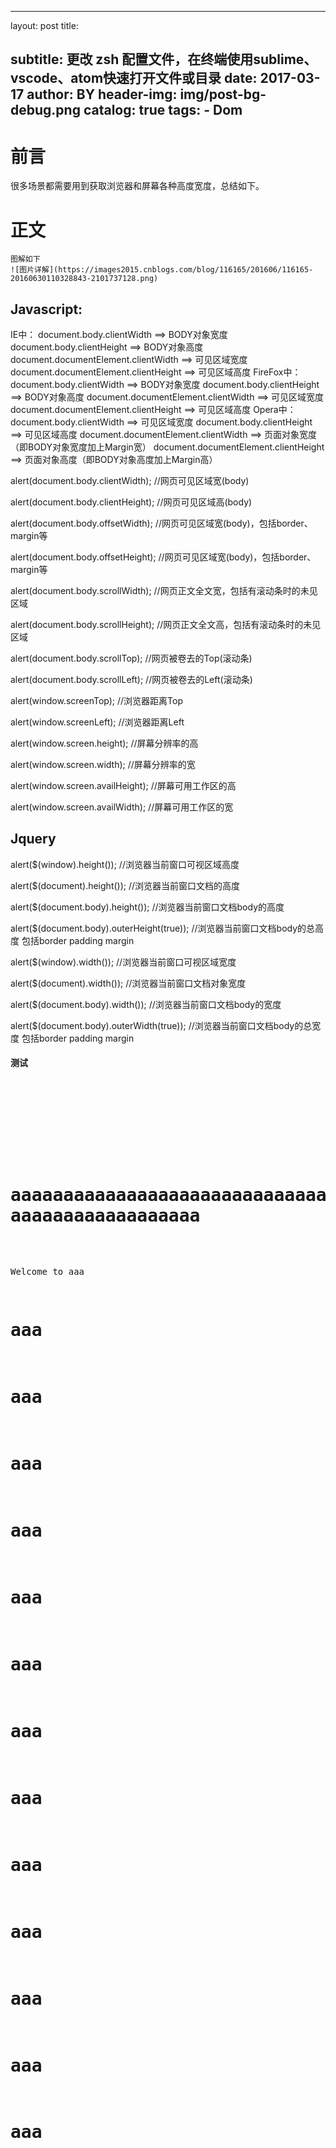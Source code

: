 <!--
 * @Author: your name
 * @Date: 2019-10-30 13:07:33
 * @LastEditTime: 2019-10-30 16:11:15
 * @LastEditors: Please set LastEditors
 * @Description: In User Settings Edit
 * @FilePath: /cfhcy.github.io/_posts/2017-03-17-Mac终端(zsh)下用代码编辑器打开文件或目录.md
 -->
---
layout:     post
title:      

subtitle:   更改 zsh 配置文件，在终端使用sublime、vscode、atom快速打开文件或目录
date:       2017-03-17
author:     BY
header-img: img/post-bg-debug.png
catalog: true
tags:
    - Dom
---

# 前言

 很多场景都需要用到获取浏览器和屏幕各种高度宽度，总结如下。

# 正文
	图解如下
	![图片详解](https://images2015.cnblogs.com/blog/116165/201606/116165-20160630110328843-2101737128.png)
	
## Javascript:

IE中：
document.body.clientWidth ==> BODY对象宽度
document.body.clientHeight ==> BODY对象高度
document.documentElement.clientWidth ==> 可见区域宽度
document.documentElement.clientHeight ==> 可见区域高度
FireFox中：
document.body.clientWidth ==> BODY对象宽度
document.body.clientHeight ==> BODY对象高度
document.documentElement.clientWidth ==> 可见区域宽度
document.documentElement.clientHeight ==> 可见区域高度
Opera中：
document.body.clientWidth ==> 可见区域宽度
document.body.clientHeight ==> 可见区域高度
document.documentElement.clientWidth ==> 页面对象宽度（即BODY对象宽度加上Margin宽）
document.documentElement.clientHeight ==> 页面对象高度（即BODY对象高度加上Margin高）

 

 

alert(document.body.clientWidth);        //网页可见区域宽(body)

alert(document.body.clientHeight);       //网页可见区域高(body)

alert(document.body.offsetWidth);       //网页可见区域宽(body)，包括border、margin等

alert(document.body.offsetHeight);      //网页可见区域宽(body)，包括border、margin等

alert(document.body.scrollWidth);        //网页正文全文宽，包括有滚动条时的未见区域

alert(document.body.scrollHeight);       //网页正文全文高，包括有滚动条时的未见区域

alert(document.body.scrollTop);           //网页被卷去的Top(滚动条)

alert(document.body.scrollLeft);           //网页被卷去的Left(滚动条)

alert(window.screenTop);                     //浏览器距离Top

alert(window.screenLeft);                     //浏览器距离Left

alert(window.screen.height);                //屏幕分辨率的高

alert(window.screen.width);                 //屏幕分辨率的宽

alert(window.screen.availHeight);          //屏幕可用工作区的高

alert(window.screen.availWidth);           //屏幕可用工作区的宽


## Jquery

alert($(window).height());                           //浏览器当前窗口可视区域高度

alert($(document).height());                        //浏览器当前窗口文档的高度

alert($(document.body).height());                //浏览器当前窗口文档body的高度

alert($(document.body).outerHeight(true));  //浏览器当前窗口文档body的总高度 包括border padding margin

alert($(window).width());                            //浏览器当前窗口可视区域宽度

alert($(document).width());                        //浏览器当前窗口文档对象宽度

alert($(document.body).width());                //浏览器当前窗口文档body的宽度

alert($(document.body).outerWidth(true));  //浏览器当前窗口文档body的总宽度 包括border padding margin
	
#### 测试
<pre>
<!DOCTYPE html>
<script src="jquery-1.5.1.min.js" type="text/javascript"></script>
<html>
  <head>
    <title>aaa</title>
  </head>
  <body>
<h1>aaaaaaaaaaaaaaaaaaaaaaaaaaaaaaaaaaaaaaaaaaaaaaaaaaaaaaaaaaaaaaaaaaaaaaaaaaaaaaaaaaaaaaaaaaaaaaaaaaaaaaaaaaaaaaaaaaaaaaaa
aaaaaaaaaaaaaaaaaa</h1>
    <p>Welcome to aaa</p>
<h1>aaa</h1>
<h1>aaa</h1>
<h1>aaa</h1>
<h1>aaa</h1>
<h1>aaa</h1>
<h1>aaa</h1>
<h1>aaa</h1>
<h1>aaa</h1>
<h1>aaa</h1>
<h1>aaa</h1>
<h1>aaa</h1>
<h1>aaa</h1>
<h1>aaa</h1>
  </body>
</html>

<script type="text/javascript">
alert(document.body.clientWidth);
alert(document.body.clientHeight);
alert(document.body.offsetWidth);
alert(document.body.offsetHeight);

alert(document.body.scrollWidth);
alert(document.body.scrollHeight);

alert(document.body.scrollTop);
alert(document.body.scrollLeft);
alert(window.screenTop);
alert(window.screenLeft);
alert(window.screen.height);
alert(window.screen.width);
alert(window.screen.availHeight);
alert(window.screen.availWidth);

//alert($(document).height()); 
//alert($(document).width());
</script>
</pre>
